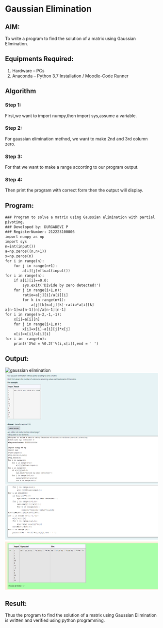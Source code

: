 # Gaussian Elimination

## AIM:
To write a program to find the solution of a matrix using Gaussian Elimination.

## Equipments Required:
1. Hardware – PCs
2. Anaconda – Python 3.7 Installation / Moodle-Code Runner

## Algorithm
### Step 1: 
First,we want to import numpy,then import sys,assume a variable.
### Step 2:
For gaussian elimination method, we want to make 2nd and 3rd column zero.
### Step 3:
For that we want to make a range accorting to our program output.
### Step 4:
Then print the program with correct form then the output will display.

## Program:
```
### Program to solve a matrix using Gaussian elimination with partial pivoting.
### Developed by: DURGADEVI P
### RegisterNumber: 212223100006
import numpy as np
import sys
n=int(input())
a=np.zeros((n,n+1))
x=np.zeros(n)
for i in range(n):
    for j in range(n+1):
        a[i][j]=float(input())
for i in range(n):
    if a[i][i]==0.0:
        sys.exit('Divide by zero detected!')
    for j in range(i+1,n):
        ratio=a[j][i]/a[i][i]
        for k in range(n+1):
            a[j][k]=a[j][k]-ratio*a[i][k]
x[n-1]=a[n-1][n]/a[n-1][n-1]
for i in range(n-2,-1,-1):
    x[i]=a[i][n]
    for j in range(i+1,n):
        x[i]=x[i]-a[i][j]*x[j]
    x[i]=x[i]/a[i][i]
for i in  range(n):
    print('X%d = %0.2f'%(i,x[i]),end = ' ')

```
## Output:
![gaussian elimination]()
![output](/1.png)
![output](/2.png)


## Result:
Thus the program to find the solution of a matrix using Gaussian Elimination is written and verified using python programming.

